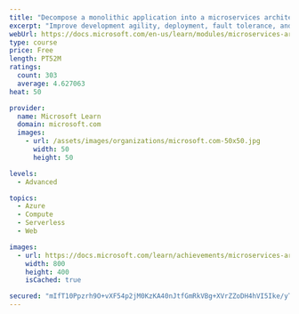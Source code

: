 ```yaml
---
title: "Decompose a monolithic application into a microservices architecture"
excerpt: "Improve development agility, deployment, fault tolerance, and scalability by modernizing your application with a microservices architecture."
webUrl: https://docs.microsoft.com/en-us/learn/modules/microservices-architecture/
type: course
price: Free
length: PT52M
ratings:
  count: 303
  average: 4.627063
heat: 50

provider:
  name: Microsoft Learn
  domain: microsoft.com
  images:
    - url: /assets/images/organizations/microsoft.com-50x50.jpg
      width: 50
      height: 50

levels:
  - Advanced

topics:
  - Azure
  - Compute
  - Serverless
  - Web

images:
  - url: https://docs.microsoft.com/learn/achievements/microservices-architecture-social.png
    width: 800
    height: 400
    isCached: true

secured: "mIfT10Ppzrh9O+vXF54p2jM0KzKA40nJtfGmRkVBg+XVrZZoDH4hVI5Ike/yTzL5NSPF35FmG3cOsVPw/84SE5af5PBZT9OV7adNpiLD4olzVae9PLkgcm3kAH5J4WvJtt7YD3KNugyQ6jfZ2BDt2KWeL+Mtjz20739DPmgAcShkSbf4Sv7h5DWrMWX+VgT8ihOsoqlD5BwEYiXf7QPZ33VepJCaeokNrxwH4qyZplNaNOTMBL25HeMMZlRlj29k9nJixFuZv6qix7w5B/tTn2bcB9qMUsip42CJpzxv9+u1w3CdeTIR1tsC2Uhh7h7Ufa7UzLMCFmwiCgFQdfWql4kP69EA8/z5jDKjRFjtagV9Rd3QLPFnmLOqoa/HmeifSO8Z8kXowDA6W4UlzHq2eN2Za98BdMH2dFO5BfIko8E=;G7OigLNSQLQ/0BOpIFq84Q=="
---
```


